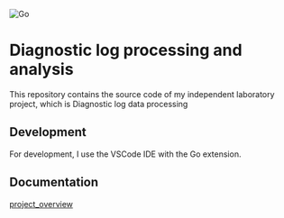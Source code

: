 ![Go](https://github.com/kozgot/go-log-processing/workflows/Go/badge.svg)

# Diagnostic log processing and analysis

This repository contains the source code of my independent laboratory project, which is Diagnostic log data processing

## Development
For development, I use the VSCode IDE with the Go extension.

## Documentation
[project_overview](https://github.com/kozgot/go-log-processing/blob/master/docs/project_overview.md)
